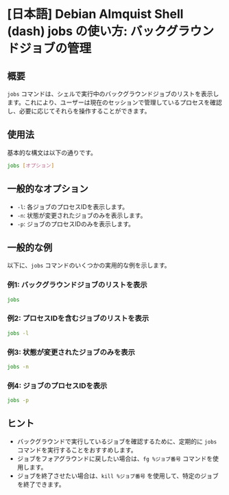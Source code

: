 # [日本語] Debian Almquist Shell (dash) jobs の使い方: バックグラウンドジョブの管理

## 概要
`jobs` コマンドは、シェルで実行中のバックグラウンドジョブのリストを表示します。これにより、ユーザーは現在のセッションで管理しているプロセスを確認し、必要に応じてそれらを操作することができます。

## 使用法
基本的な構文は以下の通りです。

```sh
jobs [オプション]
```

## 一般的なオプション
- `-l`: 各ジョブのプロセスIDを表示します。
- `-n`: 状態が変更されたジョブのみを表示します。
- `-p`: ジョブのプロセスIDのみを表示します。

## 一般的な例
以下に、`jobs` コマンドのいくつかの実用的な例を示します。

### 例1: バックグラウンドジョブのリストを表示
```sh
jobs
```

### 例2: プロセスIDを含むジョブのリストを表示
```sh
jobs -l
```

### 例3: 状態が変更されたジョブのみを表示
```sh
jobs -n
```

### 例4: ジョブのプロセスIDを表示
```sh
jobs -p
```

## ヒント
- バックグラウンドで実行しているジョブを確認するために、定期的に `jobs` コマンドを実行することをおすすめします。
- ジョブをフォアグラウンドに戻したい場合は、`fg %ジョブ番号` コマンドを使用します。
- ジョブを終了させたい場合は、`kill %ジョブ番号` を使用して、特定のジョブを終了できます。